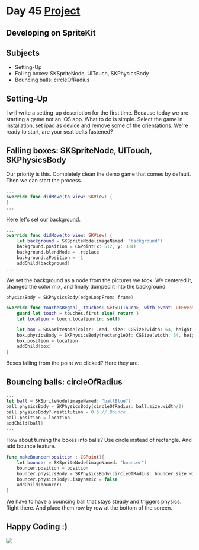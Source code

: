 # Day 45 <a href="https://github.com/devmehmetates/365-day-of-code/tree/main/Project/Day45-47"> Project </a>

## Developing on SpriteKit

## Subjects

+ Setting-Up
+ Falling boxes: SKSpriteNode, UITouch, SKPhysicsBody
+ Bouncing balls: circleOfRadius

## Setting-Up 
I will write a setting-up description for the first time. Because today we are starting a game not an iOS app. What to do is simple. Select the game in installation, set ipad as device and remove some of the orientations. We're ready to start, are your seat belts fastened?

## Falling boxes: SKSpriteNode, UITouch, SKPhysicsBody
Our priority is this. Completely clean the demo game that comes by default. Then we can start the process.
```swift
...
override func didMove(to view: SKView) {
}
...
```
Here let's set our background.
```swift
...
override func didMove(to view: SKView) {
    let background = SKSpriteNode(imageNamed: "background")
    background.position = CGPoint(x: 512, y: 384)
    background.blendMode = .replace
    background.zPosition = -1
    addChild(background)
...
```
We set the background as a node from the pictures we took. We centered it, changed the color mix, and finally dumped it into the background.

```swift
physicsBody = SKPhysicsBody(edgeLoopFrom: frame)
```
```swift
override func touchesBegan(_ touches: Set<UITouch>, with event: UIEvent?) {
    guard let touch = touches.first else{ return }
    let location = touch.location(in: self)

    let box = SKSpriteNode(color: .red, size: CGSize(width: 64, height: 64))
    box.physicsBody = SKPhysicsBody(rectangleOf: CGSize(width: 64, height: 64))
    box.position = location
    addChild(box)
}
```
Boxes falling from the point we clicked? Here they are.

## Bouncing balls: circleOfRadius
```swift
...
let ball = SKSpriteNode(imageNamed: "ballBlue")
ball.physicsBody = SKPhysicsBody(circleOfRadius: ball.size.width/2)
ball.physicsBody?.restitution = 0.5 // Bounce
ball.position = location
addChild(ball)
...
```
How about turning the boxes into balls? Use circle instead of rectangle. And add bounce feature.

```swift
func makeBouncer(position : CGPoint){
    let bouncer = SKSpriteNode(imageNamed: "bouncer")
    bouncer.position = position
    bouncer.physicsBody = SKPhysicsBody(circleOfRadius: bouncer.size.width/2)
    bouncer.physicsBody?.isDynamic = false
    addChild(bouncer)
}
```
We have to have a bouncing ball that stays steady and triggers physics. Right there. And place them row by row at the bottom of the screen.

## Happy Coding :)

<img src="https://c.tenor.com/sWEUdV5LQdkAAAAC/yes-apple.gif">

